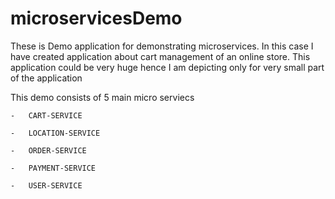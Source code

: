 # microservicesDemo

These is Demo application for demonstrating microservices. In this case I have created application about cart management of an online store.
This application could be very huge hence I am depicting only for very small part of the application 

This demo consists of 5 main micro serviecs

	-	CART-SERVICE
	
	-	LOCATION-SERVICE
	
	-	ORDER-SERVICE
	
	-	PAYMENT-SERVICE
	
	-	USER-SERVICE
	
